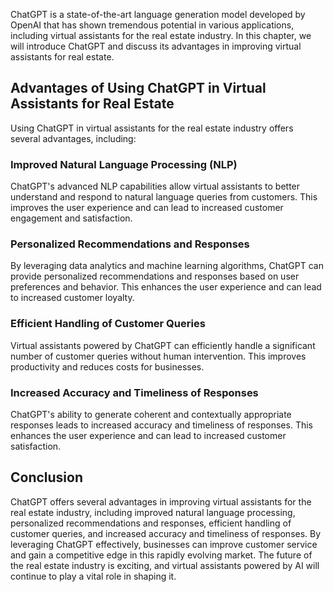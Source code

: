 

ChatGPT is a state-of-the-art language generation model developed by OpenAI that has shown tremendous potential in various applications, including virtual assistants for the real estate industry. In this chapter, we will introduce ChatGPT and discuss its advantages in improving virtual assistants for real estate.

Advantages of Using ChatGPT in Virtual Assistants for Real Estate
-----------------------------------------------------------------

Using ChatGPT in virtual assistants for the real estate industry offers several advantages, including:

### Improved Natural Language Processing (NLP)

ChatGPT's advanced NLP capabilities allow virtual assistants to better understand and respond to natural language queries from customers. This improves the user experience and can lead to increased customer engagement and satisfaction.

### Personalized Recommendations and Responses

By leveraging data analytics and machine learning algorithms, ChatGPT can provide personalized recommendations and responses based on user preferences and behavior. This enhances the user experience and can lead to increased customer loyalty.

### Efficient Handling of Customer Queries

Virtual assistants powered by ChatGPT can efficiently handle a significant number of customer queries without human intervention. This improves productivity and reduces costs for businesses.

### Increased Accuracy and Timeliness of Responses

ChatGPT's ability to generate coherent and contextually appropriate responses leads to increased accuracy and timeliness of responses. This enhances the user experience and can lead to increased customer satisfaction.

Conclusion
----------

ChatGPT offers several advantages in improving virtual assistants for the real estate industry, including improved natural language processing, personalized recommendations and responses, efficient handling of customer queries, and increased accuracy and timeliness of responses. By leveraging ChatGPT effectively, businesses can improve customer service and gain a competitive edge in this rapidly evolving market. The future of the real estate industry is exciting, and virtual assistants powered by AI will continue to play a vital role in shaping it.
